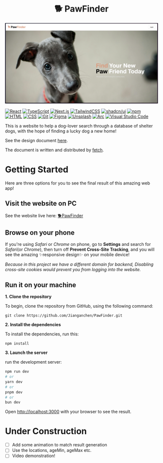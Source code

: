 <h1 align="center">🐕 PawFinder</h1>

![README image](/public/readme1.png)

[![React](https://img.shields.io/badge/React-%2320232a.svg?logo=react&logoColor=%2361DAFB)](#)
[![TypeScript](https://img.shields.io/badge/TypeScript-3178C6?logo=typescript&logoColor=fff)](#)
[![Next.js](https://img.shields.io/badge/Next.js-black?logo=next.js&logoColor=white)](#)
[![TailwindCSS](https://img.shields.io/badge/Tailwind%20CSS-%2338B2AC.svg?logo=tailwind-css&logoColor=white)](#)
[![shadcn/ui](https://img.shields.io/badge/shadcn%2Fui-000?logo=shadcnui&logoColor=fff)](#)
[![npm](https://img.shields.io/badge/npm-CB3837?logo=npm&logoColor=fff)](#)
[![HTML](https://img.shields.io/badge/HTML-%23E34F26.svg?logo=html5&logoColor=white)](#)
[![CSS](https://img.shields.io/badge/CSS-1572B6?logo=css3&logoColor=fff)](#)
[![Git](https://img.shields.io/badge/Git-F05032?logo=git&logoColor=fff)](#)
[![Figma](https://img.shields.io/badge/Figma-F24E1E?logo=figma&logoColor=white)](#)
[![Unsplash](https://img.shields.io/badge/Unsplash-000000?logo=Unsplash&logoColor=white)](#)
[![Arc](https://img.shields.io/badge/Arc-FCBFBD?logo=arc&logoColor=000)](#)
[![Visual Studio Code](https://custom-icon-badges.demolab.com/badge/Visual%20Studio%20Code-0078d7.svg?logo=vsc&logoColor=white)](#)

This is a website to help a dog-lover search through a database of shelter dogs, with the hope of finding a lucky dog a new home!

See the design document [here](https://frontend-take-home.fetch.com/).

The document is written and distributed by [fetch](https://fetch.com/).

# Getting Started

Here are three options for you to see the final result of this amazing web app!

## Visit the website on PC

See the website live here: [🐕PawFinder](https://paw-finder-sigma.vercel.app/)

## Browse on your phone

If you're using _Safari_ or _Chrome_ on phone, go to **Settings** and search for _Safari_(or _Chrome_), then turn off **Prevent Cross-Site Tracking**, and you will see the amazing ✨responsive design✨ on your mobile device!

_Because in this project we have a different domain for backend, Disabling cross-site cookies would prevent you from logging into the website._

## Run it on your machine

**1. Clone the repository**

To begin, clone the repository from GitHub, using the following command:

```
git clone https://github.com/Jianganchen/PawFinder.git
```

**2. Install the dependencies**

To install the dependencies, run this:

```
npm install
```

**3. Launch the server**

run the development server:

```bash
npm run dev
# or
yarn dev
# or
pnpm dev
# or
bun dev
```

Open [http://localhost:3000](http://localhost:3000) with your browser to see the result.

# Under Construction

- [ ] Add some animation to match result generation
- [ ] Use the locations, ageMin, ageMax etc.
- [ ] Video demonstration!
